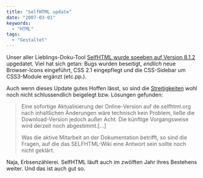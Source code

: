 ```yaml
---
title: "SelfHTML update"
date: "2007-03-01"
keywords:
  - "HTML"
tags:
  - "Gestaltet"
---
```


Unser aller Lieblings-Doku-Tool [SelfHTML wurde soeeben auf Version 8.1.2](http://aktuell.de.selfhtml.org/weblog/selfhtml-8.1.2) upgedatet. Viel hat sich getan: Bugs wurden beseitigt, _endlich_ neue Browser-Icons eingeführt, CSS 2.1 eingepflegt und die CSS-Sidebar um CSS3-Module ergänzt (etc.pp.).

Auch wenn dieses Update gutes Hoffen lässt, so sind die [Streitigkeiten](/codecandies/2007/01/28/selfhtml-in-der-krise/) wohl noch nicht schlussendlich beigelegt bzw. Lösungen gefunden:

> Eine sofortige Aktualisierung der Online-Version auf de.selfhtml.org nach inhaltlichen Änderungen wäre technisch kein Problem, ließe die Download-Version jedoch außer Acht. Die künftige Vorgangsweise wird derzeit noch abgestimmt.\[...\]
>
> Was die aktive Mitarbeit an der Dokumentation betrifft, so sind die Fragen, auf die das SELFHTML-Wiki eine Antwort sein sollte noch nicht geklärt.

Naja, Erbsenzählerei. SelfHTML läuft auch im zwölften Jahr ihres Bestehens weiter. Und das ist auch gut so.
